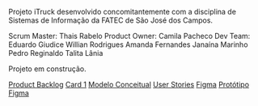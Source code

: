 Projeto iTruck desenvolvido concomitantemente com a disciplina de Sistemas de Informação da FATEC de São José dos Campos.

Scrum Master: Thais Rabelo
Product Owner: Camila Pacheco
Dev Team: 
Eduardo Giudice
Willian Rodrigues
Amanda Fernandes
Janaína Marinho
Pedro Reginaldo
Talita Lânia


Projeto em construção.

[Product Backlog](https://github.com/thaisrabelo/iTruck/blob/master/Backlog.pdf)
[Card 1](https://github.com/thaisrabelo/iTruck/blob/master/CARD1.pdf)
[Modelo Conceitual](https://github.com/thaisrabelo/iTruck/blob/master/Conceitual_ITruck.pdf)
[User Stories](https://github.com/thaisrabelo/iTruck/blob/master/User_Stories.pdf)
[Figma](https://www.figma.com/file/YLsupPKrryAfROjeMkvXDj/iTruck-PI2-2020?node-id=0%3A1)
[Protótipo Figma](https://www.figma.com/file/YLsupPKrryAfROjeMkvXDj/iTruck-PI2-2020?node-id=0%3A1)

